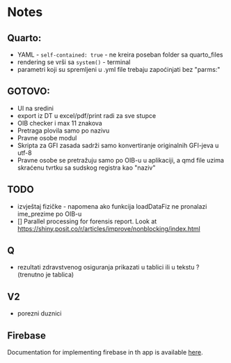 # Notes

## Quarto:

-   YAML - `self-contained: true` - ne kreira poseban folder sa quarto_files
-   rendering se vrši sa `system()` - terminal
-   parametri koji su spremljeni u .yml file trebaju zapoćinjati bez "parms:"

## GOTOVO:

-   UI na sredini
-   export iz DT u excel/pdf/print radi za sve stupce
-   OIB checker i max 11 znakova
-   Pretraga plovila samo po nazivu
-   Pravne osobe modul
-   Skripta za GFI zasada sadrži samo konvertiranje originalnih GFI-jeva u utf-8
-   Pravne osobe se pretražuju samo po OIB-u u aplikaciji, a qmd file uzima skraćenu tvrtku sa sudskog registra kao "naziv"

## TODO

- izvještaj fizičke - napomena ako funkcija loadDataFiz ne pronalazi
ime_prezime po OIB-u
- [] Parallel processing for forensis report. Look at https://shiny.posit.co/r/articles/improve/nonblocking/index.html

## Q

-   rezultati zdravstvenog osiguranja prikazati u tablici ili u tekstu ? (trenutno je tablica)

## V2

-   porezni duznici

## Firebase

Documentation for implementing firebase in th app is available [here](https://firebase.john-coene.com/).
